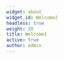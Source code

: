 ```yaml
---
widget: about
widget_id: Welcome2
headless: true
weight: 20
title: Welcome1
active: true
author: admin
---
```

